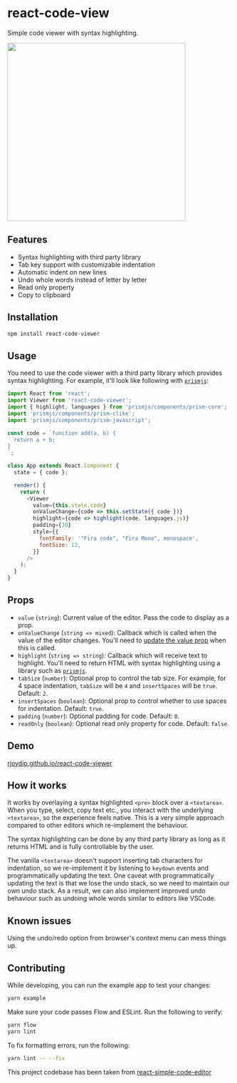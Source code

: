 # react-code-view

Simple code viewer with syntax highlighting.

<a href="https://raw.githubusercontent.com/rjoydip/react-code-viewer/master/demo/demo.gif"><img src="https://raw.githubusercontent.com/rjoydip/react-code-viewer/master/demo/demo.gif" width="400"></a>

## Features

- Syntax highlighting with third party library
- Tab key support with customizable indentation
- Automatic indent on new lines
- Undo whole words instead of letter by letter
- Read only property
- Copy to clipboard

## Installation

```sh
npm install react-code-viewer
```

## Usage

You need to use the code viewer with a third party library which provides syntax highlighting. For example, it'll look like following with [`prismjs`](https://prismjs.com):

```js
import React from 'react';
import Viewer from 'react-code-viewer';
import { highlight, languages } from 'prismjs/components/prism-core';
import 'prismjs/components/prism-clike';
import 'prismjs/components/prism-javascript';

const code = `function add(a, b) {
  return a + b;
}
`;

class App extends React.Component {
  state = { code };

  render() {
    return (
      <Viewer
        value={this.state.code}
        onValueChange={code => this.setState({ code })}
        highlight={code => highlight(code, languages.js)}
        padding={10}
        style={{
          fontFamily: '"Fira code", "Fira Mono", monospace',
          fontSize: 12,
        }}
      />
    );
  }
}
```

## Props

- `value` (`string`): Current value of the editor. Pass the code to display as a prop.
- `onValueChange` (`string => mixed`): Callback which is called when the value of the editor changes. You'll need to [update the value prop](https://reactjs.org/docs/forms.html#controlled-components) when this is called.
- `highlight` (`string => string`): Callback which will receive text to highlight. You'll need to return HTML with syntax highlighting using a library such as [`prismjs`](https://prismjs.com).
- `tabSize` (`number`): Optional prop to control the tab size. For example, for 4 space indentation, `tabSize` will be `4` and `insertSpaces` will be `true`. Default: `2`.
- `insertSpaces` (`boolean`): Optional prop to control whether to use spaces for indentation. Default: `true`.
- `padding` (`number`): Optional padding for code. Default: `0`.
- `readOnly` (`boolean`): Optional read only property for code. Default: `false`.

## Demo

[rjoydip.github.io/react-code-viewer](https://rjoydip.github.io/react-code-viewer)

## How it works

It works by overlaying a syntax highlighted `<pre>` block over a `<textarea>`. When you type, select, copy text etc., you interact with the underlying `<textarea>`, so the experience feels native. This is a very simple approach compared to other editors which re-implement the behaviour.

The syntax highlighting can be done by any third party library as long as it returns HTML and is fully controllable by the user.

The vanilla `<textarea>` doesn't support inserting tab characters for indentation, so we re-implement it by listening to `keydown` events and programmatically updating the text. One caveat with programmatically updating the text is that we lose the undo stack, so we need to maintain our own undo stack. As a result, we can also implement improved undo behaviour such as undoing whole words similar to editors like VSCode.

## Known issues

Using the undo/redo option from browser's context menu can mess things up.

## Contributing

While developing, you can run the example app to test your changes:

```sh
yarn example
```

Make sure your code passes Flow and ESLint. Run the following to verify:

```sh
yarn flow
yarn lint
```

To fix formatting errors, run the following:

```sh
yarn lint -- --fix
```

This project codebase has been taken from [react-simple-code-editor](https://github.com/satya164/react-simple-code-editor)